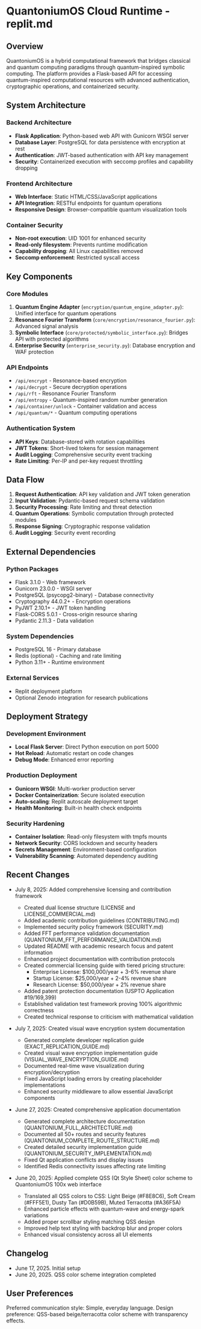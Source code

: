 # QuantoniumOS Cloud Runtime - replit.md

## Overview

QuantoniumOS is a hybrid computational framework that bridges classical and quantum computing paradigms through quantum-inspired symbolic computing. The platform provides a Flask-based API for accessing quantum-inspired computational resources with advanced authentication, cryptographic operations, and containerized security.

## System Architecture

### Backend Architecture
- **Flask Application**: Python-based web API with Gunicorn WSGI server
- **Database Layer**: PostgreSQL for data persistence with encryption at rest
- **Authentication**: JWT-based authentication with API key management
- **Security**: Containerized execution with seccomp profiles and capability dropping

### Frontend Architecture
- **Web Interface**: Static HTML/CSS/JavaScript applications
- **API Integration**: RESTful endpoints for quantum operations
- **Responsive Design**: Browser-compatible quantum visualization tools

### Container Security
- **Non-root execution**: UID 1001 for enhanced security
- **Read-only filesystem**: Prevents runtime modification
- **Capability dropping**: All Linux capabilities removed
- **Seccomp enforcement**: Restricted syscall access

## Key Components

### Core Modules
1. **Quantum Engine Adapter** (`encryption/quantum_engine_adapter.py`): Unified interface for quantum operations
2. **Resonance Fourier Transform** (`core/encryption/resonance_fourier.py`): Advanced signal analysis
3. **Symbolic Interface** (`core/protected/symbolic_interface.py`): Bridges API with protected algorithms
4. **Enterprise Security** (`enterprise_security.py`): Database encryption and WAF protection

### API Endpoints
- `/api/encrypt` - Resonance-based encryption
- `/api/decrypt` - Secure decryption operations  
- `/api/rft` - Resonance Fourier Transform
- `/api/entropy` - Quantum-inspired random number generation
- `/api/container/unlock` - Container validation and access
- `/api/quantum/*` - Quantum computing operations

### Authentication System
- **API Keys**: Database-stored with rotation capabilities
- **JWT Tokens**: Short-lived tokens for session management
- **Audit Logging**: Comprehensive security event tracking
- **Rate Limiting**: Per-IP and per-key request throttling

## Data Flow

1. **Request Authentication**: API key validation and JWT token generation
2. **Input Validation**: Pydantic-based request schema validation
3. **Security Processing**: Rate limiting and threat detection
4. **Quantum Operations**: Symbolic computation through protected modules
5. **Response Signing**: Cryptographic response validation
6. **Audit Logging**: Security event recording

## External Dependencies

### Python Packages
- Flask 3.1.0 - Web framework
- Gunicorn 23.0.0 - WSGI server
- PostgreSQL (psycopg2-binary) - Database connectivity
- Cryptography 44.0.2+ - Encryption operations
- PyJWT 2.10.1+ - JWT token handling
- Flask-CORS 5.0.1 - Cross-origin resource sharing
- Pydantic 2.11.3 - Data validation

### System Dependencies
- PostgreSQL 16 - Primary database
- Redis (optional) - Caching and rate limiting
- Python 3.11+ - Runtime environment

### External Services
- Replit deployment platform
- Optional Zenodo integration for research publications

## Deployment Strategy

### Development Environment
- **Local Flask Server**: Direct Python execution on port 5000
- **Hot Reload**: Automatic restart on code changes
- **Debug Mode**: Enhanced error reporting

### Production Deployment
- **Gunicorn WSGI**: Multi-worker production server
- **Docker Containerization**: Secure isolated execution
- **Auto-scaling**: Replit autoscale deployment target
- **Health Monitoring**: Built-in health check endpoints

### Security Hardening
- **Container Isolation**: Read-only filesystem with tmpfs mounts
- **Network Security**: CORS lockdown and security headers
- **Secrets Management**: Environment-based configuration
- **Vulnerability Scanning**: Automated dependency auditing

## Recent Changes

- July 8, 2025: Added comprehensive licensing and contribution framework
  - Created dual license structure (LICENSE and LICENSE_COMMERCIAL.md)
  - Added academic contribution guidelines (CONTRIBUTING.md)
  - Implemented security policy framework (SECURITY.md)
  - Added FFT performance validation documentation (QUANTONIUM_FFT_PERFORMANCE_VALIDATION.md)
  - Updated README with academic research focus and patent information
  - Enhanced project documentation with contribution protocols
  - Created commercial licensing guide with tiered pricing structure:
    * Enterprise License: $100,000/year + 3-6% revenue share
    * Startup License: $25,000/year + 2-4% revenue share
    * Research License: $50,000/year + 2% revenue share
  - Added patent protection documentation (USPTO Application #19/169,399)
  - Established validation test framework proving 100% algorithmic correctness
  - Created technical response to criticism with mathematical validation

- July 7, 2025: Created visual wave encryption system documentation
  - Generated complete developer replication guide (EXACT_REPLICATION_GUIDE.md)
  - Created visual wave encryption implementation guide (VISUAL_WAVE_ENCRYPTION_GUIDE.md)
  - Documented real-time wave visualization during encryption/decryption
  - Fixed JavaScript loading errors by creating placeholder implementations
  - Enhanced security middleware to allow essential JavaScript components

- June 27, 2025: Created comprehensive application documentation
  - Generated complete architecture documentation (QUANTONIUM_FULL_ARCHITECTURE.md)
  - Documented all 50+ routes and security features (QUANTONIUM_COMPLETE_ROUTE_STRUCTURE.md)
  - Created detailed security implementation guide (QUANTONIUM_SECURITY_IMPLEMENTATION.md)
  - Fixed Qt application conflicts and display issues
  - Identified Redis connectivity issues affecting rate limiting

- June 20, 2025: Applied complete QSS (Qt Style Sheet) color scheme to QuantoniumOS 100x web interface
  - Translated all QSS colors to CSS: Light Beige (#F8E8C6), Soft Cream (#FFF5E1), Dusty Tan (#D0B59B), Muted Terracotta (#A36F5A)
  - Enhanced particle effects with quantum-wave and energy-spark variations
  - Added proper scrollbar styling matching QSS design
  - Improved help text styling with backdrop blur and proper colors
  - Enhanced visual consistency across all UI elements

## Changelog

- June 17, 2025. Initial setup
- June 20, 2025. QSS color scheme integration completed

## User Preferences

Preferred communication style: Simple, everyday language.
Design preference: QSS-based beige/terracotta color scheme with transparency effects.